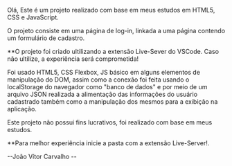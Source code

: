 Olá,
Este é um projeto realizado com base em meus estudos em HTML5, CSS e JavaScript. 

O projeto consiste em uma página de log-in, linkada a uma página contendo um formulário de cadastro.

**O projeto foi criado ultilizando a extensão Live-Sever do VSCode. Caso não ultilize, a experiência será comprometida!

Foi usado HTML5, CSS Flexbox, JS básico em alguns elementos de manipulação do DOM, assim como a conexão foi feita usando o localStorage
 do navegador como "banco de dados" e por meio de um arquivo JSON realizada a alimentação das informações do usuário cadastrado também 
 como a manipulação dos mesmos para a exibição na aplicação.

 Este projeto não possui fins lucrativos, foi realizado com base em meus estudos.

 **Para melhor experiência inicie a pasta com a extensão Live-Server!.

 --João Vítor Carvalho --

